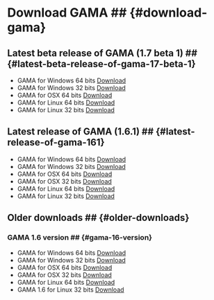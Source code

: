 # Download GAMA ## {#download-gama}

## Latest beta release of GAMA (1.7 beta 1) ## {#latest-beta-release-of-gama-17-beta-1}
* GAMA for Windows 64 bits [Download](http://51.255.46.42/releases/gama1_7_b1_win64.exe ) 
* GAMA for Windows 32 bits [Download](http://51.255.46.42/releases/gama1_7_b1_win32.exe )  
* GAMA for OSX 64 bits  [Download](http://51.255.46.42/releases/gama1_7_b1_OSX.zip ) 
* GAMA for Linux 64 bits [Download](http://51.255.46.42/releases/gama1_7_b1_linux64.zip) 
* GAMA for Linux 32 bits [Download](http://51.255.46.42/releases/gama1_7_b1_linux32.zip) 

## Latest release of GAMA (1.6.1) ## {#latest-release-of-gama-161}
* GAMA for Windows 64 bits [Download](http://51.255.46.42/releases/gama1_6_1_win64.zip ) 
* GAMA for Windows 32 bits [Download](http://51.255.46.42/releases/gama1_6_1_win32.zip )  
* GAMA for OSX 64 bits  [Download](http://51.255.46.42/releases/gama1_6_1_osx64.zip ) 
* GAMA for OSX 32 bits [Download](http://51.255.46.42/releases/gama1_6_1_osx32.zip) 
* GAMA for Linux 64 bits [Download](http://51.255.46.42/releases/gama1_6_1_linux64.zip) 
* GAMA for Linux 32 bits [Download](http://51.255.46.42/releases/gama1_6_1_linux32.zip) 

## Older downloads ## {#older-downloads}
### GAMA 1.6 version ## {#gama-16-version}
* GAMA for Windows 64 bits  [Download](http://51.255.46.42/releases/gama1_6_win64.zip) 
* GAMA for Windows 32 bits [Download](http://51.255.46.42/releases/gama1_6_win32.zip) 
* GAMA for OSX 64 bits [Download](http://51.255.46.42/releases/gama1_6_osx64.zip) 
* GAMA for OSX 32 bits [Download](http://51.255.46.42/releases/gama1_6_osx32.zip) 
* GAMA for Linux 64 bits [Download](http://51.255.46.42/releases/gama1_6_linux64.zip) 
* GAMA 1.6 for Linux 32 bits [Download](http://51.255.46.42/releases/gama1_6_linux32.zip) 